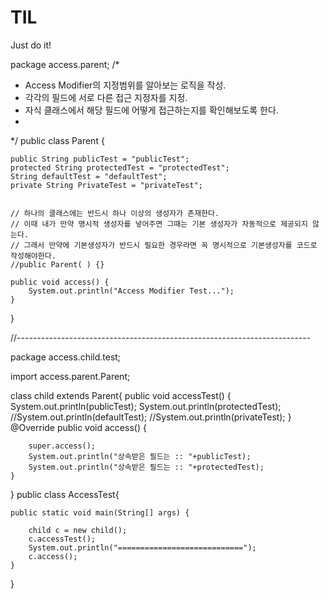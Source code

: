 # TIL
Just do it!

package access.parent;
/*
 * Access Modifier의 지정범위를 알아보는 로직을 작성.
 * 각각의 필드에 서로 다른 접근 지정자를 지정.
 * 자식 클래스에서 해당 필드에 어떻게 접근하는지를 확인해보도록 한다.
 * 
 */
public class Parent {

	public String publicTest = "publicTest";
	protected String protectedTest = "protectedTest";
	String defaultTest = "defaultTest";
	private String PrivateTest = "privateTest";
	
	
	// 하나의 클래스에는 반드시 하나 이상의 생성자가 존재한다.
	// 이때 내가 만약 명시적 생성자를 넣어주면 그때는 기본 생성자가 자동적으로 제공되지 않는다.
	// 그래서 만약에 기본생성자가 반드시 필요한 경우라면 꼭 명시적으로 기본생성자를 코드로 작성해야한다.
	//public Parent( ) {}
	
	public void access() {
		System.out.println("Access Modifier Test...");
	}
 
}





//-------------------------------------------------------------------------







package access.child.test;

import access.parent.Parent;

class child extends Parent{
	public void accessTest() {
		System.out.println(publicTest);
		System.out.println(protectedTest);
		//System.out.println(defaultTest);
		//System.out.println(privateTest);
	}
	@Override
	public void access() {
		
		super.access();
		System.out.println("상속받은 필드는 :: "+publicTest);
		System.out.println("상속받은 필드는 :: "+protectedTest);
	}
}
public class AccessTest{	
	
	public static void main(String[] args) {
		
		child c = new child();
		c.accessTest();
		System.out.println("============================");
		c.access();
	}

}







